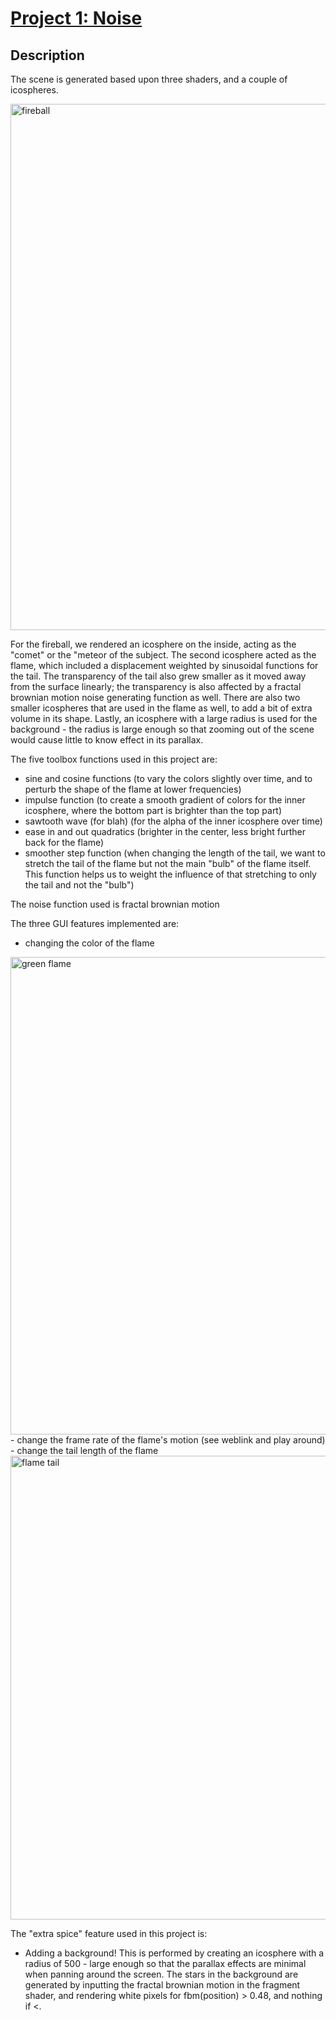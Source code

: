 # [Project 1: Noise](https://github.com/CIS-566-Fall-2022/hw01-fireball-base)

## Description

The scene is generated based upon three shaders, and a couple of icospheres. 

<img width="1204" height="842" alt="fireball" src="https://github.com/user-attachments/assets/2c03aa04-f462-4625-9dde-575d8969756a" />

For the fireball, we rendered an icosphere on the inside, acting as the "comet" or the "meteor of the subject. The second icosphere acted as the flame, which included a displacement weighted by sinusoidal functions for the tail. The transparency of the tail also grew smaller as it moved away from the surface linearly; the transparency is also affected by a fractal brownian motion noise generating function as well. There are also two smaller icospheres that are used in the flame as well, to add a bit of extra volume in its shape. Lastly, an icosphere with a large radius is used for the background - the radius is large enough so that zooming out of the scene would cause little to know effect in its parallax. 

The five toolbox functions used in this project are:
- sine and cosine functions (to vary the colors slightly over time, and to perturb the shape of the flame at lower frequencies)
- impulse function (to create a smooth gradient of colors for the inner icosphere, where the bottom part is brighter than the top part)
- sawtooth wave (for blah) (for the alpha of the inner icosphere over time)
- ease in and out quadratics (brighter in the center, less bright further back for the flame)
- smoother step function (when changing the length of the tail, we want to stretch the tail of the flame but not the main "bulb" of the flame itself. This function helps us to weight the influence of that stretching to only the tail and not the "bulb")

The noise function used is fractal brownian motion

The three GUI features implemented are:
- changing the color of the flame
<img width="1228" height="764" alt="green flame" src="https://github.com/user-attachments/assets/d3de984d-4b9b-48b4-adfe-3e8a7b056615" />
- change the frame rate of the flame's motion (see weblink and play around)
- change the tail length of the flame
<img width="1256" height="742" alt="flame tail" src="https://github.com/user-attachments/assets/f1b8357b-75d1-4d0a-81c2-81274cce0398" />

The "extra spice" feature used in this project is:
- Adding a background! This is performed by creating an icosphere with a radius of 500 - large enough so that the parallax effects are minimal when panning around the screen. The stars in the background are generated by inputting the fractal brownian motion in the fragment shader, and rendering white pixels for fbm(position) > 0.48, and nothing if <.